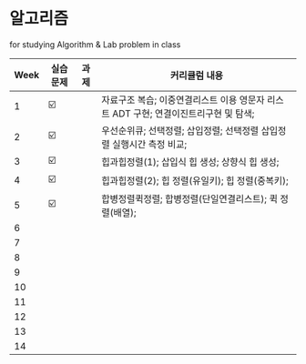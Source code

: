 # 알고리즘
for studying Algorithm &amp; Lab problem in class

| Week | 실습문제 | 과제 | 커리큘럼 내용 |
| ------ | -- | -- |----------- |
| 1 | ☑️ |  | 자료구조 복습; 이중연결리스트 이용 영문자 리스트 ADT 구현; 연결이진트리구현 및 탐색; |
| 2 | ☑️ |  | 우선순위큐; 선택정렬; 삽입정렬; 선택정렬 삽입정렬 실행시간 측정 비교; |
| 3 | ☑️ |  | 힙과힙정렬(1); 삽입식 힙 생성; 상향식 힙 생성; |
| 4 | ☑️ |  | 힙과힙정렬(2); 힙 정렬(유일키); 힙 정렬(중복키); |
| 5 | ☑️ |  | 합병정렬퀵정렬; 합병정렬(단일연결리스트); 퀵 정렬(배열); |
| 6 |  |  |  |
| 7 |  |  |  |
| 8 |  |  |  |
| 9 |  |  |  |
| 10 |  |  |  |
| 11 |  |  |  |
| 12 |  |  |  |
| 13 |  |  |  |
| 14 |  |  |  |
